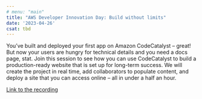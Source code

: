 ```yaml
---
# menu: "main"
title: "AWS Developer Innovation Day: Build without limits"
date: '2023-04-26'
csat: tbd
---
```


You’ve built and deployed your first app on Amazon CodeCatalyst – great! But now your users are hungry for technical details and you need a docs page, stat. Join this session to see how you can use CodeCatalyst to build a production-ready website that is set up for long-term success. We will create the project in real time, add collaborators to populate content, and deploy a site that you can access online – all in under a half an hour.

[Link to the recording](https://www.youtube.com/watch?v=RALuhl9FCxM)